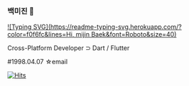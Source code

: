 ### 백미진 👋
[![Typing SVG](https://readme-typing-svg.herokuapp.com/?color=f0f6fc&lines=Hi, mijin Baek&font=Roboto&size=40)](https://git.io/typing-svg)


Cross-Platform Developer
⊃ Dart / Flutter

#1998.04.07
☆email 

[![Hits](https://hits.seeyoufarm.com/api/count/incr/badge.svg?url=https%3A%2F%2Fgithub.com%2FmijinB&count_bg=%2379C83D&title_bg=%23555555&icon=&icon_color=%23E7E7E7&title=hits&edge_flat=false)](https://hits.seeyoufarm.com)
